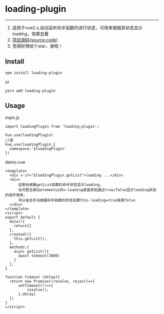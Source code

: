 ﻿# loading-plugin
---
1. 适用于vue2.x,自动监听异步函数的进行状态，可用来根据其状态显示loading，效果显著
2. [项目源码(source code)](https://github.com/Fuphoenixes/loading-plugin)
3. 觉得好用给个star，谢啦！


## Install

```
npm install loading-plugin
```
or
```
yarn add loading-plugin
```


## Usage

main.js
```
import loadingPlugin from 'loading-plugin';

Vue.use(loadingPlugin)
//或
Vue,use(loadingPlugin,{
  namespace:'$loadingPlugin'
})

```
demo.vue
```
<template>
  <div v-if="$loadingPlugin.getList">loading ...</div> 
  <div>
      这里会根据getList函数的异步状态显示loading,
      也可配合类似elementui的v-loading或者其他通过true/false显示loading状态的组件使用，
      可以省去手动根据异步函数的状态设置this.loading=true或者false
  </div>   
</template>
<script>
export default {
  data(){
    return{}
  },
  created(){
    this.getList();
  },
  methods:{
    async getList(){
      await timeout(3000)
    }
  },
}

function timeout (delay){
  return new Promise((resolve, reject)=>{
      setTimeout(()=>{
          resolve();
      },delay)
  })
}
</script>   
```